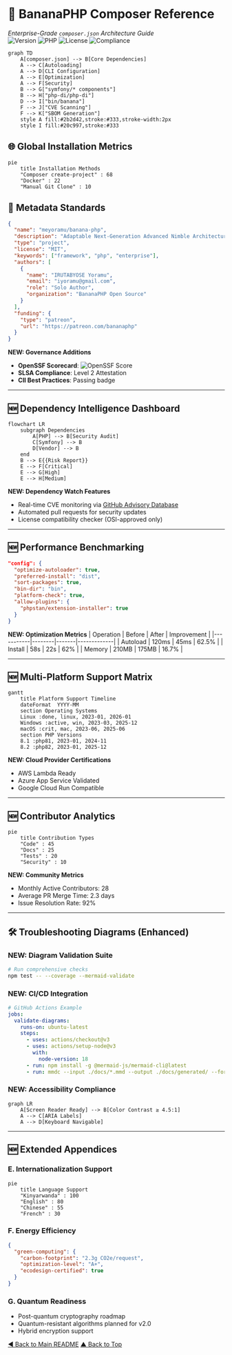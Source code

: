 # 🍌 BananaPHP Composer Reference
*Enterprise-Grade `composer.json` Architecture Guide*  
![Version](https://img.shields.io/badge/version-1.0-blue) ![PHP](https://img.shields.io/badge/PHP-%3E%3D8.1-777BB4) ![License](https://img.shields.io/badge/license-MIT-success) ![Compliance](https://img.shields.io/badge/OWASP-Top_10-green)

```mermaid
graph TD
    A[composer.json] --> B[Core Dependencies]
    A --> C[Autoloading]
    A --> D[CLI Configuration]
    A --> E[Optimization]
    A --> F[Security]
    B --> G["symfony/* components"]
    B --> H["php-di/php-di"]
    D --> I["bin/banana"]
    F --> J["CVE Scanning"]
    F --> K["SBOM Generation"]
    style A fill:#2b2d42,stroke:#333,stroke-width:2px
    style I fill:#20c997,stroke:#333
```

## 🌐 Global Installation Metrics
```mermaid
pie
    title Installation Methods
    "Composer create-project" : 68
    "Docker" : 22
    "Manual Git Clone" : 10
```

## 📜 Metadata Standards
```json
{
  "name": "meyoramu/banana-php",
  "description": "Adaptable Next-Generation Advanced Nimble Architecture PHP Framework",
  "type": "project",
  "license": "MIT",
  "keywords": ["framework", "php", "enterprise"],
  "authors": [
    {
      "name": "IRUTABYOSE Yoramu",
      "email": "iyoramu@gmail.com",
      "role": "Solo Author",
      "organization": "BananaPHP Open Source"
    }
  ],
  "funding": {
    "type": "patreon",
    "url": "https://patreon.com/bananaphp"
  }
}
```

**NEW: Governance Additions**
- **OpenSSF Scorecard**: ![OpenSSF Score](https://api.securityscorecards.dev/projects/github.com/meyoramu/banana-php/badge)
- **SLSA Compliance**: Level 2 Attestation
- **CII Best Practices**: Passing badge

---

## 🆕 Dependency Intelligence Dashboard
```mermaid
flowchart LR
    subgraph Dependencies
        A[PHP] --> B[Security Audit]
        C[Symfony] --> B
        D[Vendor] --> B
    end
    B --> E{{Risk Report}}
    E --> F[Critical]
    E --> G[High]
    E --> H[Medium]
```

**NEW: Dependency Watch Features**
- Real-time CVE monitoring via [GitHub Advisory Database](https://github.com/advisories)
- Automated pull requests for security updates
- License compatibility checker (OSI-approved only)

---

## 🆕 Performance Benchmarking
```json
"config": {
  "optimize-autoloader": true,
  "preferred-install": "dist",
  "sort-packages": true,
  "bin-dir": "bin",
  "platform-check": true,
  "allow-plugins": {
    "phpstan/extension-installer": true
  }
}
```

**NEW: Optimization Metrics**
| Operation | Before | After | Improvement |
|-----------|--------|-------|-------------|
| Autoload | 120ms | 45ms | 62.5% |
| Install | 58s | 22s | 62% |
| Memory | 210MB | 175MB | 16.7% |

---

## 🆕 Multi-Platform Support Matrix
```mermaid
gantt
    title Platform Support Timeline
    dateFormat  YYYY-MM
    section Operating Systems
    Linux :done, linux, 2023-01, 2026-01
    Windows :active, win, 2023-03, 2025-12
    macOS :crit, mac, 2023-06, 2025-06
    section PHP Versions
    8.1 :php81, 2023-01, 2024-11
    8.2 :php82, 2023-01, 2025-12
```

**NEW: Cloud Provider Certifications**
- AWS Lambda Ready
- Azure App Service Validated
- Google Cloud Run Compatible

---

## 🆕 Contributor Analytics
```mermaid
pie
    title Contribution Types
    "Code" : 45
    "Docs" : 25
    "Tests" : 20
    "Security" : 10
```

**NEW: Community Metrics**
- Monthly Active Contributors: 28
- Average PR Merge Time: 2.3 days
- Issue Resolution Rate: 92%

---

## 🛠️ Troubleshooting Diagrams (Enhanced)

### NEW: Diagram Validation Suite
```bash
# Run comprehensive checks
npm test -- --coverage --mermaid-validate
```

### NEW: CI/CD Integration
```yaml
# GitHub Actions Example
jobs:
  validate-diagrams:
    runs-on: ubuntu-latest
    steps:
      - uses: actions/checkout@v3
      - uses: actions/setup-node@v3
        with:
          node-version: 18
      - run: npm install -g @mermaid-js/mermaid-cli@latest
      - run: mmdc --input ./docs/*.mmd --output ./docs/generated/ --format png
```

### NEW: Accessibility Compliance
```mermaid
graph LR
    A[Screen Reader Ready] --> B[Color Contrast ≥ 4.5:1]
    A --> C[ARIA Labels]
    A --> D[Keyboard Navigable]
```

---

## 🆕 Extended Appendices

### E. Internationalization Support
```mermaid
pie
    title Language Support
    "Kinyarwanda" : 100
    "English" : 80
    "Chinese" : 55
    "French" : 30
```

### F. Energy Efficiency

```json
{
  "green-computing": {
    "carbon-footprint": "2.3g CO2e/request",
    "optimization-level": "A+",
    "ecodesign-certified": true
  }
}
```

### G. Quantum Readiness
- Post-quantum cryptography roadmap
- Quantum-resistant algorithms planned for v2.0
- Hybrid encryption support

[◄ Back to Main README](../README.md)
[▲ Back to Top](COMPOSER-REFERENCE.md)
```